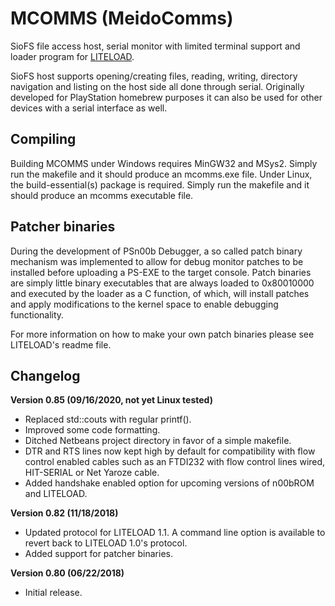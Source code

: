 # MCOMMS (MeidoComms)
SioFS file access host, serial monitor with limited terminal support and loader program for [LITELOAD](https://github.com/Lameguy64/liteload).

SioFS host supports opening/creating files, reading, writing, directory navigation and listing on the host side all done through serial. Originally developed for PlayStation homebrew purposes it can also be used for other devices with a serial interface as well.

## Compiling
Building MCOMMS under Windows requires MinGW32 and MSys2. Simply run the makefile and it should produce an mcomms.exe file. Under Linux, the build-essential(s) package is required. Simply run the makefile and it should produce an mcomms executable file.

## Patcher binaries
During the development of PSn00b Debugger, a so called patch binary mechanism was implemented to allow for debug monitor patches to be installed before uploading a PS-EXE to the target console. Patch binaries are simply little binary executables that are always loaded to 0x80010000 and executed by the loader as a C function, of which, will install patches and apply modifications to the kernel space to enable debugging functionality.

For more information on how to make your own patch binaries please see LITELOAD's readme file.

## Changelog
**Version 0.85 (09/16/2020, not yet Linux tested)**
* Replaced std::couts with regular printf().
* Improved some code formatting.
* Ditched Netbeans project directory in favor of a simple makefile.
* DTR and RTS lines now kept high by default for compatibility with flow
  control enabled cables such as an FTDI232 with flow control lines wired,
  HIT-SERIAL or Net Yaroze cable.
* Added handshake enabled option for upcoming versions of n00bROM and
LITELOAD.

**Version 0.82 (11/18/2018)**
* Updated protocol for LITELOAD 1.1. A command line option is available to revert back to LITELOAD 1.0's protocol.
* Added support for patcher binaries.

**Version 0.80 (06/22/2018)**
* Initial release.